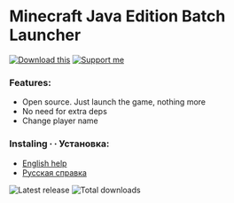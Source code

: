 Minecraft Java Edition Batch Launcher
=====================================
[![Download this](https://img.shields.io/badge/Download-this-lightgrey?style=for-the-badge)](https://github.com/iiiypuk/minecraft-launcher/releases/latest) [![Support me](https://img.shields.io/badge/Support-me-ff4646?style=for-the-badge)](https://ko-fi.com/iiiypuk)

### Features:
* Open source. Just launch the game, nothing more
* No need for extra deps
* Change player name

### Instaling ∙ ∙ Установка:
+ [English help](https://github.com/IIIypuk/minecraft-launcher/blob/master/INSTALLATION_EN.md)
+ [Русская справка](https://github.com/IIIypuk/minecraft-launcher/blob/master/INSTALLATION_RU.md)

![Latest release](https://img.shields.io/github/v/release/iiiypuk/minecraft-launcher?style=for-the-badge) ![Total downloads](https://img.shields.io/github/downloads/iiiypuk/minecraft-launcher/total?style=for-the-badge)
